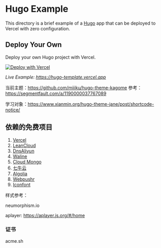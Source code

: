 # Hugo Example

This directory is a brief example of a [Hugo](https://gohugo.io/) app that can be deployed to Vercel with zero configuration.

## Deploy Your Own

Deploy your own Hugo project with Vercel.

[![Deploy with Vercel](https://vercel.com/button)](https://vercel.com/new/clone?repository-url=https://github.com/vercel/vercel/tree/main/examples/hugo&template=hugo)

_Live Example: https://hugo-template.vercel.app_

当前主题：https://github.com/miiiku/hugo-theme-kagome
参考：https://segmentfault.com/a/1190000037767089

学习对象：https://www.xianmin.org/hugo-theme-jane/post/shortcode-notice/

## 依赖的免费项目

1. [Vercel](https://vercel.com)
2. [LeanCloud](https://console.leancloud.app)
3. [DnsAliyun](https://dns.console.aliyun.com)
4. [Waline](https://waline.js.org)
5. [Cloud Mongo](https://cloud.mongodb.com)
6. [七牛云](https://portal.qiniu.com)
7. [Algolia](https://www.algolia.com)
8. [Webpushr](https://www.webpushr.com)
9. [Iconfont](https://iconfont.cn)

样式参考：

neumorphism.io

aplayer:
https://aplayer.js.org/#/home

### 证书

acme.sh